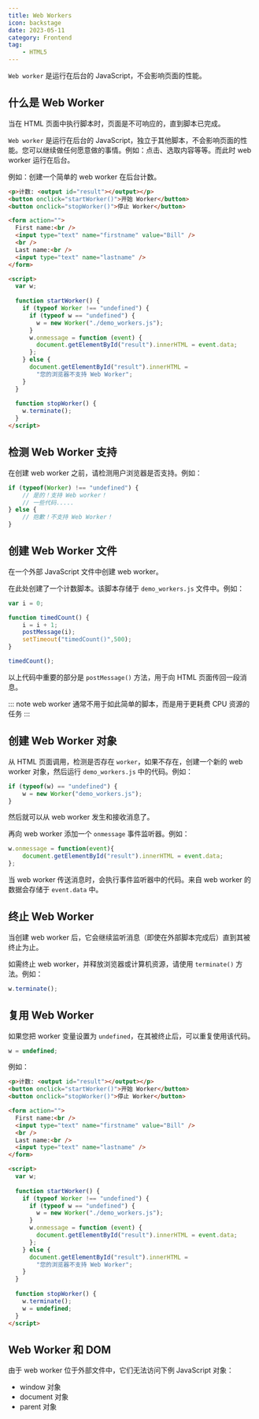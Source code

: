 ```yaml
---
title: Web Workers
icon: backstage
date: 2023-05-11
category: Frontend
tag:
    - HTML5
---
```


`Web worker` 是运行在后台的 JavaScript，不会影响页面的性能。

## 什么是 Web Worker

当在 HTML 页面中执行脚本时，页面是不可响应的，直到脚本已完成。

`Web worker` 是运行在后台的 JavaScript，独立于其他脚本，不会影响页面的性能。您可以继续做任何愿意做的事情。例如：点击、选取内容等等。而此时 web worker 运行在后台。

例如：创建一个简单的 web worker 在后台计数。

```html
<p>计数: <output id="result"></output></p>
<button onclick="startWorker()">开始 Worker</button>
<button onclick="stopWorker()">停止 Worker</button>

<form action="">
  First name:<br />
  <input type="text" name="firstname" value="Bill" />
  <br />
  Last name:<br />
  <input type="text" name="lastname" />
</form>

<script>
  var w;
  
  function startWorker() {
    if (typeof Worker !== "undefined") {
      if (typeof w == "undefined") {
        w = new Worker("./demo_workers.js");
      }
      w.onmessage = function (event) {
        document.getElementById("result").innerHTML = event.data;
      };
    } else {
      document.getElementById("result").innerHTML =
        "您的浏览器不支持 Web Worker";
    }
  }
  
  function stopWorker() {
    w.terminate();
  }
</script>
```

## 检测 Web Worker 支持

在创建 web worker 之前，请检测用户浏览器是否支持。例如：

```js
if (typeof(Worker) !== "undefined") {
    // 是的！支持 Web worker！
    // 一些代码.....
} else {
    // 抱歉！不支持 Web Worker！
}
```

## 创建 Web Worker 文件

在一个外部 JavaScript 文件中创建 web worker。

在此处创建了一个计数脚本。该脚本存储于 `demo_workers.js` 文件中。例如：

```js
var i = 0;

function timedCount() {
    i = i + 1;
    postMessage(i);
    setTimeout("timedCount()",500);
}

timedCount();
```

以上代码中重要的部分是 `postMessage()` 方法，用于向 HTML 页面传回一段消息。

::: note
web worker 通常不用于如此简单的脚本，而是用于更耗费 CPU 资源的任务
:::

## 创建 Web Worker 对象

从 HTML 页面调用，检测是否存在 `worker`，如果不存在，创建一个新的 web worker 对象，然后运行 `demo_workers.js` 中的代码。例如：

```js
if (typeof(w) == "undefined") {
    w = new Worker("demo_workers.js");
}
```

然后就可以从 web worker 发生和接收消息了。

再向 web worker 添加一个 `onmessage` 事件监听器。例如：

```js
w.onmessage = function(event){
    document.getElementById("result").innerHTML = event.data;
};
```

当 web worker 传送消息时，会执行事件监听器中的代码。来自 web worker 的数据会存储于 `event.data` 中。

## 终止 Web Worker

当创建 web worker 后，它会继续监听消息（即使在外部脚本完成后）直到其被终止为止。

如需终止 web worker，并释放浏览器或计算机资源，请使用 `terminate()` 方法。例如：

```js
w.terminate();
```

## 复用 Web Worker

如果您把 worker 变量设置为 `undefined`，在其被终止后，可以重复使用该代码。

```js
w = undefined;
```

例如：

```html
<p>计数: <output id="result"></output></p>
<button onclick="startWorker()">开始 Worker</button>
<button onclick="stopWorker()">停止 Worker</button>

<form action="">
  First name:<br />
  <input type="text" name="firstname" value="Bill" />
  <br />
  Last name:<br />
  <input type="text" name="lastname" />
</form>

<script>
  var w;
  
  function startWorker() {
    if (typeof Worker !== "undefined") {
      if (typeof w == "undefined") {
        w = new Worker("./demo_workers.js");
      }
      w.onmessage = function (event) {
        document.getElementById("result").innerHTML = event.data;
      };
    } else {
      document.getElementById("result").innerHTML =
        "您的浏览器不支持 Web Worker";
    }
  }
  
  function stopWorker() {
    w.terminate();
    w = undefined;
  }
</script>
```

## Web Worker 和 DOM

由于 web worker 位于外部文件中，它们无法访问下例 JavaScript 对象：

- window 对象
- document 对象
- parent 对象

